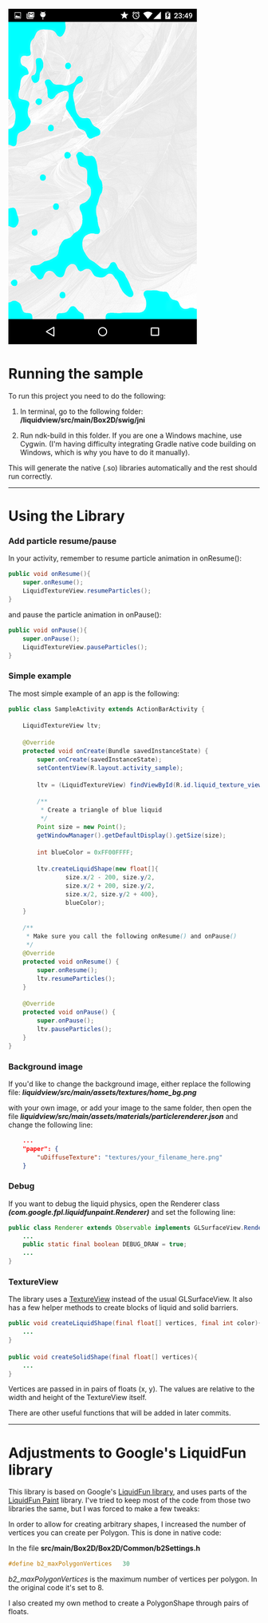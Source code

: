 ![Sample liquid](screenshots/Screenshot_1.png)

# Running the sample
To run this project you need to do the following:

1. In terminal, go to the following folder:
**<project root>/liquidview/src/main/Box2D/swig/jni**

2. Run ndk-build in this folder. If you are one a Windows machine, use Cygwin.
(I'm having difficulty integrating Gradle native code building on Windows, which is why you have to do it manually).

This will generate the native (.so) libraries automatically and the rest should run correctly.

***

# Using the Library

### Add particle resume/pause
In your activity, remember to resume particle animation in onResume():

```java
public void onResume(){
    super.onResume();
    LiquidTextureView.resumeParticles();
}
```

and pause the particle animation in onPause():

```java
public void onPause(){
    super.onPause();
    LiquidTextureView.pauseParticles();
}
```

### Simple example
The most simple example of an app is the following:

```java
public class SampleActivity extends ActionBarActivity {

    LiquidTextureView ltv;

    @Override
    protected void onCreate(Bundle savedInstanceState) {
        super.onCreate(savedInstanceState);
        setContentView(R.layout.activity_sample);

        ltv = (LiquidTextureView) findViewById(R.id.liquid_texture_view);

        /**
         * Create a triangle of blue liquid
         */
        Point size = new Point();
        getWindowManager().getDefaultDisplay().getSize(size);

        int blueColor = 0xFF00FFFF;

        ltv.createLiquidShape(new float[]{
                size.x/2 - 200, size.y/2,
                size.x/2 + 200, size.y/2,
                size.x/2, size.y/2 + 400},
                blueColor);
    }

    /**
     * Make sure you call the following onResume() and onPause()
     */
    @Override
    protected void onResume() {
        super.onResume();
        ltv.resumeParticles();
    }

    @Override
    protected void onPause() {
        super.onPause();
        ltv.pauseParticles();
    }
}
```

### Background image
If you'd like to change the background image, either replace the following file:
**_liquidview/src/main/assets/textures/home_bg.png_**

with your own image, or add your image to the same folder, then open the file
**_liquidview/src/main/assets/materials/particlerenderer.json_**
and change the following line:

```json
    ...
    "paper": {
        "uDiffuseTexture": "textures/your_filename_here.png"
    }
```


### Debug
If you want to debug the liquid physics, open the Renderer class
**_(com.google.fpl.liquidfunpaint.Renderer)_**
and set the following line:

```java
public class Renderer extends Observable implements GLSurfaceView.Renderer{
    ...
    public static final boolean DEBUG_DRAW = true;
    ...
}
```


### TextureView
The library uses a [TextureView](http://developer.android.com/reference/android/view/TextureView.html) instead of the usual GLSurfaceView.
It also has a few helper methods to create blocks of liquid and solid barriers.

```java
public void createLiquidShape(final float[] vertices, final int color){
    ...
}

public void createSolidShape(final float[] vertices){
    ...
}
```

Vertices are passed in in pairs of floats (x, y). The values are relative to the width and height of the TextureView itself.

There are other useful functions that will be added in later commits.

***

# Adjustments to Google's LiquidFun library
This library is based on Google's [LiquidFun library](http://google.github.io/liquidfun/), and uses parts of the [LiquidFun Paint](http://google.github.io/LiquidFunPaint/) library.
I've tried to keep most of the code from those two libraries the same, but I was forced to make a few tweaks:

In order to allow for creating arbitrary shapes, I increased the number of vertices you can create per Polygon. This is done in native code:

In the file **src/main/Box2D/Box2D/Common/b2Settings.h**

```cpp
#define b2_maxPolygonVertices	30
```

_b2_maxPolygonVertices_ is the maximum number of vertices per polygon. In the original code it's set to 8.

I also created my own method to create a PolygonShape through pairs of floats.